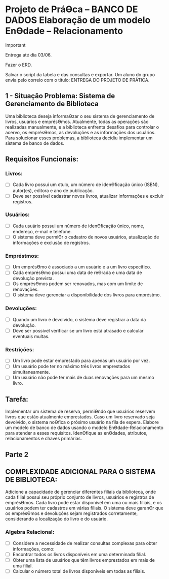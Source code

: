 # Projeto de PráƟca – BANCO DE DADOS Elaboração de um modelo EnƟdade – Relacionamento

> [!Important]
> Entrega até dia 03/06.
>
> Fazer o ERD.
> 
> Salvar o script da tabela e das consultas e exportar. Um aluno do grupo envia pelo correio com o titulo: ENTREGA DO PROJETO DE PRÁTICA.



## 1 - Situação Problema: Sistema de Gerenciamento de Biblioteca
Uma biblioteca deseja informaƟzar o seu sistema de gerenciamento de livros, usuários e emprésƟmos.
Atualmente, todas as operações são realizadas manualmente, e a biblioteca enfrenta desafios para
controlar o acervo, os emprésƟmos, as devoluções e as informações dos usuários. Para solucionar
esses problemas, a biblioteca decidiu implementar um sistema de banco de dados.

## Requisitos Funcionais:

### Livros:

 - [ ] Cada livro possui um ơtulo, um número de idenƟficação único (ISBN), autor(es), editora e ano
de publicação.
- [ ] Deve ser possível cadastrar novos livros, atualizar informações e excluir registros.

### Usuários:

- [ ] Cada usuário possui um número de idenƟficação único, nome, endereço, e-mail e telefone.
- [ ] O sistema deve permiƟr o cadastro de novos usuários, atualização de informações e exclusão
de registros.

 ### Empréstmos:
 
- [ ] Um emprésƟmo é associado a um usuário e a um livro específico.
- [ ]  Cada emprésƟmo possui uma data de reƟrada e uma data de devolução prevista.
- [ ]  Os emprésƟmos podem ser renovados, mas com um limite de renovações.
- [ ]  O sistema deve gerenciar a disponibilidade dos livros para empréstmo.

### Devoluções:

- [ ]  Quando um livro é devolvido, o sistema deve registrar a data da devolução.
- [ ]  Deve ser possível verificar se um livro está atrasado e calcular eventuais multas.

### Restrições:

- [ ]  Um livro pode estar emprestado para apenas um usuário por vez.
- [ ]  Um usuário pode ter no máximo três livros emprestados simultaneamente.
- [ ]  Um usuário não pode ter mais de duas renovações para um mesmo livro.

## Tarefa:

Implementar um sistema de reserva, permiƟndo que usuários reservem livros que estão atualmente
emprestados. Caso um livro reservado seja devolvido, o sistema noƟfica o próximo usuário na fila de
espera.
Elabore um modelo de banco de dados usando o modelo EnƟdade-Relacionamento para atender a
esses requisitos. IdenƟfique as enƟdades, atributos, relacionamentos e chaves primárias.

## Parte 2

## COMPLEXIDADE ADICIONAL PARA O SISTEMA DE BIBLIOTECA:

Adicione a capacidade de gerenciar diferentes filiais da biblioteca, onde cada filial possui seu próprio
conjunto de livros, usuários e registros de emprésƟmos. Cada livro pode estar disponível em uma ou
mais filiais, e os usuários podem ter cadastros em várias filiais. O sistema deve garanƟr que os
emprésƟmos e devoluções sejam registrados corretamente, considerando a localização do livro e do
usuário.

### Algebra Relacional:

- [ ]  Considere a necessidade de realizar consultas complexas para obter informações, como:
- [ ]  Encontrar todos os livros disponíveis em uma determinada filial.
- [ ]  Obter uma lista de usuários que têm livros emprestados em mais de uma filial.
- [ ]  Calcular o número total de livros disponíveis em todas as filiais.

